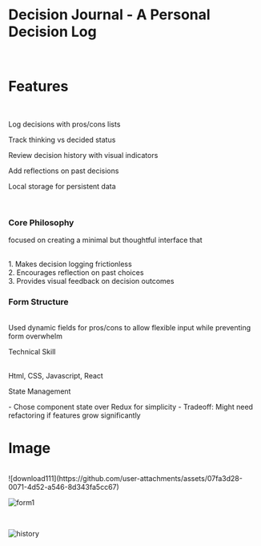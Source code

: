 # Decision Journal - A Personal Decision Log
<br/>
<h1>Features</h1>
<br/>

<p>Log decisions with pros/cons lists</p>
<p>Track thinking vs decided status</p>
<p>Review decision history with visual indicators</p>
<p>Add reflections on past decisions</p>
<p>Local storage for persistent data</p>
<br/>
<h3>Core Philosophy</h3>
<p>focused on creating a minimal but thoughtful interface that</p>
<br/>
1. Makes decision logging frictionless
<br/>
2. Encourages reflection on past choices
<br/>
3. Provides visual feedback on decision outcomes
<br/>
<h3>Form Structure</h3>
<br/>
Used dynamic fields for pros/cons to allow flexible input while preventing form overwhelm
<br/>
<p>Technical Skill </p>
<br/>
Html, CSS, Javascript, React
<br/>
<p>State Management</p>
   - Chose component state over Redux for simplicity
   - Tradeoff: Might need refactoring if features grow significantly
<br/>
<h1>Image</h1>
<br/>
![download111](https://github.com/user-attachments/assets/07fa3d28-0071-4d52-a546-8d343fa5cc67)

<br/>

![form1](https://github.com/user-attachments/assets/d44539c0-56f5-4b62-a089-e4c1007522d9)

<br/>

![history](https://github.com/user-attachments/assets/4290a2f2-6bc5-4adb-98a8-ec3606faa058)

<br/>
<br/>


<br/>


